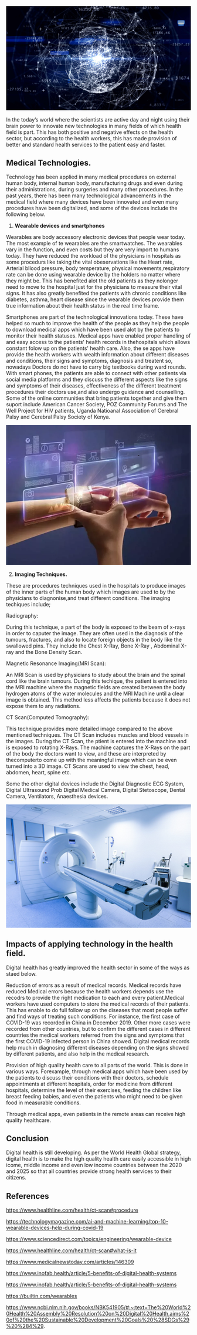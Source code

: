 <img src="IMAGE3.jpg.jpg" >

In the today’s world where the scientists are active day and night using their brain power to innovate new technologies in many fields of which health field is part. This has both positive and negative effects on the health sector, but according to the health workers, this has made provision of better and standard health services to the patient easy and faster.

## **Medical Technologies.**

Technology has been applied in many medical procedures on external human body, internal human body, manufacturing drugs and even during their administrations, during surgeries and many other procedures. In the past years, there has been many technological advancements in the medical field where many devices have been innovated and even many procedures have been digitalized, and some of the devices include the following below.

1. **Wearable devices and smartphones**

Wearables are body accessory electronic devices that people wear today. The most example of te wearables are the smartwatches. The wearables vary in the function, and even costs but they are very import to humans today. They have reduced the workload of the physicians in hospitals as some procedurs like taking the vital obeservations like the Heart rate, Arterial bllood pressure, body temperature, physical movements,respiratory rate can be done using wearable device by the holders no matter where they might be. This has benefited alot the old patients as they nolonger need to move to the hospital just for the physicians to measure their vital signs. It has also greatly benefited the patients with chronic conditions like diabetes, asthma, heart disease since the wearable devices provide them true information about their health status in the real time frame.

Smartphones are part of the technological innovations today. These have helped so much to improve the health of the people as they help the people to download medical apps which have been used alot by the patients to monitor their health statuses. Medical apps have enabled proper handling of and easy access to the patients' health records in thehospitals which allows constant folow up on the patients' health care. Also, the se apps have provide the health workers with wealth information about different diseases and conditions, their signs and symptoms, diagnosis and treatent so, nowadays Doctors do not have to carry big textbooks during ward rounds. With smart phones, the patients are able to connect with other patients via social media platforms and they discuss the different aspects like the signs and symptoms of their diseases, effectiveness of the different treatment procedures their doctors use,and also undergo guidance and counselling. Some of the online communities that bring patients together and give them suport include American Cancer Society, POZ Community Forums and The Well Project for HIV patients, Uganda Natioanal Association of Cerebral Palsy and Cerebral Palsy Society of Kenya.

<img src="Imagew.png" >

2. **Imaging Techniques.**


These are procedures techniques used in the hospitals to produce images of the inner parts of the human body which images are used to by the physicians to diagnonise,and treat different conditions. The imaging techiques include;

Radiography:

During this technique, a part of the body is exposed to the beam of x-rays in order to caputer the image. They are often used in the diagnosis of the tumours, fractures, and also to locate foreign objects in the body like the swallowed pins. They include the Chest X-Ray, Bone X-Ray , Abdominal X-ray and the Bone Density Scan.

Magnetic Resonance Imaging(MRI Scan):

An MRI Scan is used by physicians to study about the brain and the spinal cord like the brain tumours. During this techique, the patient is entered into the MRI machine where the magnetic fields are created between the body hydrogen atoms of the water molecules and the MRI Machine until a clear image is obtained. This method less affects the patients because it does not expose them to any radiations.

CT Scan(Computed Tomography):

This technique provides more detailed image compared to the above mentioned techniques. The CT Scan includes muscles and blood vessels in the images. During the CT Scan, the ptient is entered into the machine and is exposed to rotating X-Rays. The machine captures the X-Rays on the part of the body the doctors want to view, and these are interpreted by thecomputerto come up with the meaningful image which can be even turned into a 3D image. CT Scans are used to view the chest, head, abdomen, heart, spine etc.

Some the other digital devices include the Digital Diagnostic ECG System, Digital Ultrasound Prob Digital Medical Camera, Digital Stetoscope, Dental Camera, Ventilators, Anaesthesia devices.


<img src="Image 1.png" >


## **Impacts of applying technology in the health field.**

Digital health has greatly improved the health sector in some of the ways as staed below.

Reduction of errors as a result of medical records.
Medical records have reduced Medical errors because the health workers depends use the recodrs to provide the right medication to each and every patient.Medical workers have used computers to store the medical records of their patients. This has enable to do full follow up on the diseases that most people suffer and find ways of treating such conditions. For instance, the first case of COVID-19 was recorded in China in December 2019. Other more cases were recorded from other countries, but to confirm the different cases in different countries the medical workers referred from the signs and symptoms that the first COVID-19 infected person in China showed. Digital medical records help much in diagnosing different diseases depending on the signs showed by different patients, and also help in the medical research.

Provision of high quality health care to all parts of the world.
This is done in various ways. Forexample, through medical apps which have been used by the patients to discuss their conditions with their doctors, schedule appointments at different hospitals, order for medicine from different hospitals, determine the level of their exercises, feeding the children like breast feeding babies, and even the patients who might need to be given food in measurable conditions.

Through medical apps, even patients in the remote areas can receive high quality healthcare.

## **Conclusion**

Digital health is still developing. As per the World Health Global strategy, digital health is to make the high quality health care easily accessible in high icome, middle income and even low income countries between the 2020 and 2025 so that all countries provide strong health services to their citizens.

## **References**

https://www.healthline.com/health/ct-scan#procedure

https://technologymagazine.com/ai-and-machine-learning/top-10-wearable-devices-help-during-covid-19

https://www.sciencedirect.com/topics/engineering/wearable-device

https://www.healthline.com/health/ct-scan#what-is-it

https://www.medicalnewstoday.com/articles/146309

https://www.inofab.health/article/5-benefits-of-digital-health-systems

https://www.inofab.health/article/5-benefits-of-digital-health-systems

https://builtin.com/wearables

https://www.ncbi.nlm.nih.gov/books/NBK541905/#:~:text=The%20World%20Health%20Assembly%20Resolution%20on%20Digital%20Health,aims%20of%20the%20Sustainable%20Development%20Goals%20%28SDGs%29%20%284%29.
